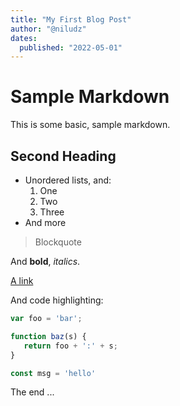 ```yaml
---
title: "My First Blog Post"
author: "@niludz"
dates:
  published: "2022-05-01"
---
```


# Sample Markdown

This is some basic, sample markdown.

## Second Heading

- Unordered lists, and:
  1. One
  2. Two
  3. Three
- And more

> Blockquote

And **bold**, _italics_.

[A link](https://markdowntohtml.com)

And code highlighting:

```js
var foo = 'bar';

function baz(s) {
   return foo + ':' + s;
}

const msg = 'hello'
```

The end ...